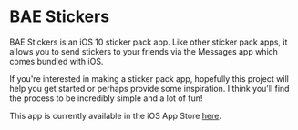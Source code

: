 # BAE Stickers
BAE Stickers is an iOS 10 sticker pack app.  Like other sticker pack apps, it allows you to send stickers to your friends via the Messages app which comes bundled with iOS.

If you're interested in making a sticker pack app, hopefully this project will help you get started or perhaps provide some inspiration.  I think you'll find the process to be incredibly simple and a lot of fun!

This app is currently available in the iOS App Store [here](https://itunes.apple.com/us/app/bae-stickers/id1153735090?mt=8).
